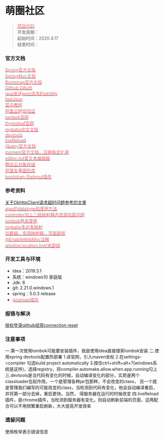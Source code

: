 # <font size=6>萌圈社区</font> #

> [<font color=#F4606C>项目代码</font>](https://github.com/iwishing/ccCommunity)  
> 开发周期：  
> 起始时间：2020.4.17  
> 结束时间：  
### 官方文档
[<font color=#F4606C>Spring官方文档</font>](https://spring.io/guides)  
[<font color=#F4606C>SpringMvc文档</font>](https://docs.spring.io/spring/docs/current/spring-framework-reference/web.html)  
[<font color=#F4606C>Bootstrap官方文档</font>](https://v3.bootcss.com/getting-started)  
[<font color=#F4606C>Github OAuth</font>](https://developer.github.com/apps/building-oauth-apps/creating-an-oauth-app/)  
[<font color=#F4606C>java发送post请求的okHttp</font>](]https://square.github.io/okhttp/)  
[<font color=#F4606C>fastJson</font>](https://github.com/alibaba/fastjson/wiki/Quick-Start-CN)  
[<font color=#F4606C>菜鸟教程</font>](https://www.runoob.com/)  
[<font color=#F4606C>阿里云短信验证</font>](https://dysms.console.aliyun.com/dysms.htm?spm=5176.8195934.1283918..144a30c9hgoyME&aly_as=mUKUUN9uw&accounttraceid=7ef6e803652b42e8b92e9562c84966acbzzq#/overview)    
[<font color=#F4606C>lombok官网</font>](https://projectlombok.org/)  
[<font color=#F4606C>thymeleaf官网</font>](https://www.thymeleaf.org/)    
[<font color=#F4606C>mybatis中文文档</font>](https://mybatis.org/mybatis-3/zh/)    
[<font color=#F4606C>devtools</font>](https://docs.spring.io/spring-boot/docs/2.1.0.BUILD-SNAPSHOT/reference/htmlsingle/#using-boot-devtools)    
[<font color=#F4606C>liveReload</font>](https://docs.spring.io/spring-boot/docs/2.1.0.BUILD-SNAPSHOT/reference/htmlsingle/#using-boot-devtools-livereload)    
[<font color=#F4606C>jQuery官方文档</font>](https://api.jquery.com/jQuery.getJSON/)  
[<font color=#F4606C>moment官方文档，日期格式化用</font>](http://momentjs.cn/docs/#/parsing/string-format/)   
[<font color=#F4606C>editor.md富文本编辑器</font>](https://pandao.github.io/editor.md/#download)   
[<font color=#F4606C>腾讯云对象存储</font>](https://cloud.tencent.com/document/product/436/10199)   
[<font color=#F4606C>阿里矢量图形库</font>](https://www.iconfont.cn/)   
[<font color=#F4606C>bootstrap-fileInput插件</font>](http://www.bootstrap-fileinput.com/)   


### 参考资料
[<font>关于OkhttpClient请求超时问题参考的文章</font>](https://blog.csdn.net/do168/article/details/51848895)  
[<font color=#F4606C>ajax的datatype和使用方法</font>](https://blog.csdn.net/blackcat88/article/details/89487915)    
[<font color=#F4606C>controller加上二级映射静态资源加载问题</font>](https://blog.csdn.net/xia4820723/article/details/49659263)  
[<font color=#F4606C>lombok基本使用</font>](https://www.jianshu.com/p/2543c71a8e45)  
[<font color=#F4606C>mybatis多对多映射</font>](https://www.jianshu.com/p/58b92011130b)  
[<font color=#F4606C>拦截器，资源映射器，页面跳转</font>](https://www.cnblogs.com/yangxiansen/p/7859991.html)  
[<font color=#F4606C>@EnableWebMvc注解</font>](https://www.cnblogs.com/lvbinbin2yujie/p/10624584.html)  
[<font color=#F4606C>window.location.href未跳转</font>](https://blog.csdn.net/g602270944/article/details/90369561)  


### 开发工具与环境
* Idea：2019.3.1  
* 系统：windows10 家庭版  
* Jdk: 8  
* git: 2.21.0.windows.1  
* spring：5.0.3 release  
* [<font color=#F4606C>postman插件</font>](https://www.extfans.com/web-development/gadgdddeaeobeapfhikdkglgbolmfdea/)  
### 报错与解决
[授权登录github经常connection reset](https://blog.csdn.net/fuckingone/article/details/105151628)  

### 注意事项
一.第一次使用lombok可能要安装插件，我是使用idea直接搜索lombok安装
二.使用spring devtools配置热部署
    1.进官网，引入maven坐标
    2.在settings->compiler 勾选build project automatically
    3.按住ctrl+shift+alt+?(windows系统是这样)，选择registry，将compiler.automake.allow.when.app.running勾上
三.devtools是当代码有变化的时候，自动编译变化的部分，实质是两个classloader在起作用，一个是管理各种jar包那种，不会改变的class，
    另一个就是管理我们编写的可能改变的class，当检测到代码有变化，他会自动编译重启，并将第一部分去掉，重启更快，当然，
    得服务器在运行的时候改变
四.liveReload插件，是chrome插件，当检测到服务器有变化，则自动刷新前端的页面，这两配合可以不用频繁重启刷新，大大提高开发效率




### 遗留问题
使用枚举表示错误信息